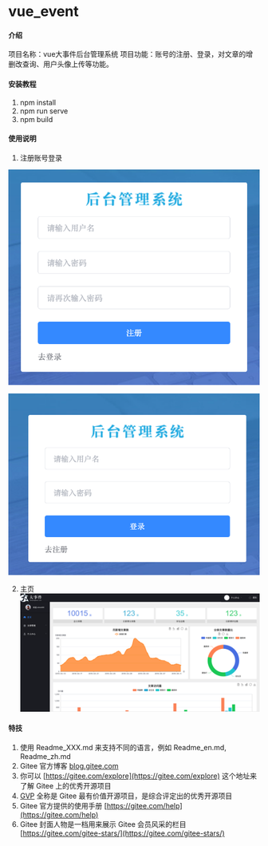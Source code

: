 # vue_event

#### 介绍
项目名称：vue大事件后台管理系统
项目功能：账号的注册、登录，对文章的增删改查询、用户头像上传等功能。


#### 安装教程

1.  npm install
2.  npm run serve
3.  npm build

#### 使用说明

1.  注册账号登录

![注册](src/assets/images/iShot_2022-06-07_12.00.30.png)

![登录](src/assets/images/iShot_2022-06-07_12.00.19.png)

2.  主页
![主页](src/assets/images/iShot_2022-06-07_12.01.10.png)


#### 特技

1.  使用 Readme\_XXX.md 来支持不同的语言，例如 Readme\_en.md, Readme\_zh.md
2.  Gitee 官方博客 [blog.gitee.com](https://blog.gitee.com)
3.  你可以 [https://gitee.com/explore](https://gitee.com/explore) 这个地址来了解 Gitee 上的优秀开源项目
4.  [GVP](https://gitee.com/gvp) 全称是 Gitee 最有价值开源项目，是综合评定出的优秀开源项目
5.  Gitee 官方提供的使用手册 [https://gitee.com/help](https://gitee.com/help)
6.  Gitee 封面人物是一档用来展示 Gitee 会员风采的栏目 [https://gitee.com/gitee-stars/](https://gitee.com/gitee-stars/)
